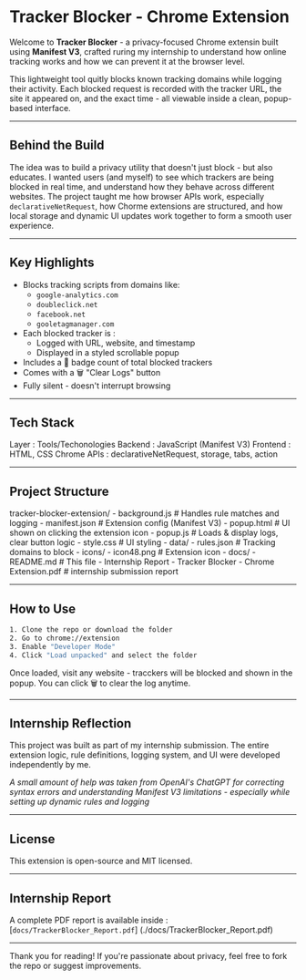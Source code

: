 # Tracker Blocker - Chrome Extension 

Welcome to **Tracker Blocker** - a privacy-focused Chrome extensin built using **Manifest V3**, crafted ruring my internship to understand how online tracking works and how we can prevent it at the browser level. 

This lightweight tool quitly blocks known tracking domains while logging their activity. Each blocked request is recorded with the tracker URL, the site it appeared on, and the exact time - all viewable inside a clean, popup-based interface. 

--- 

## Behind the Build 

The idea was to build a privacy utility that doesn't just block - but also educates. I wanted users (and myself) to see which trackers are being blocked in real time, and understand how they behave across different websites. 
The project taught me how browser APIs work, especially `declarativeNetRequest`, how Chorme extensions are structured, and how local storage and dynamic UI updates work together to form a smooth user experience. 

--- 

## Key Highlights 

- Blocks tracking scripts from domains like: 
    - `google-analytics.com`
    - `doubleclick.net`
    - `facebook.net`
    - `gooletagmanager.com`
- Each blocked tracker is : 
    - Logged with URL, website, and timestamp 
    - Displayed in a styled scrollable popup 
- Includes a 🔴 badge count of total blocked trackers 
- Comes with a 🗑️ "Clear Logs" button 
- Fully silent - doesn't interrupt browsing 

--- 

## Tech Stack 

Layer       : Tools/Techonologies 
Backend     : JavaScript (Manifest V3)
Frontend    : HTML, CSS 
Chrome APIs : declarativeNetRequest, storage, tabs, action 

--- 

## Project Structure 

tracker-blocker-extension/ 
    - background.js                                                    # Handles rule matches and logging 
    - manifest.json                                                    # Extension config (Manifest V3)
    - popup.html                                                       # UI shown on clicking the extension icon 
    - popup.js                                                         # Loads & display logs, clear button logic 
    - style.css                                                        # UI styling 
    - data/ 
        - rules.json                                                   # Tracking domains to block 
    - icons/ 
        - icon48.png                                                   # Extension icon 
    - docs/ 
        - README.md                                                    # This file 
        - Internship Report - Tracker Blocker - Chrome Extension.pdf   # internship submission report 

--- 

## How to Use 

```bash 
1. Clone the repo or download the folder 
2. Go to chrome://extension 
3. Enable "Developer Mode" 
4. Click "Load unpacked" and select the folder
```

Once loaded, visit any website - tracckers will be blocked and shown in the popup. You can click 🗑️ to clear the log anytime. 

--- 

## Internship Reflection 

This project was built as part of my internship submission. The entire extension logic, rule definitions, logging system, and UI were developed independently by me. 

*A small amount of help was taken from OpenAI's ChatGPT for correcting syntax errors and understanding Manifest V3 limitations - especially while setting up dynamic rules and logging* 

--- 

## License 

This extension is open-source and MIT licensed. 

--- 

## Internship Report 

A complete PDF report is available inside : 
[`docs/TrackerBlocker_Report.pdf`] 
(./docs/TrackerBlocker_Report.pdf) 

--- 

Thank you for reading! 
If you're passionate about privacy, feel free to fork the repo or suggest improvements.
